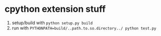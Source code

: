 # cpython extension stuff

1. setup/build with `python setup.py build`
2. run with `PYTHONPATH=build/..path.to.so.directory../ python test.py`
